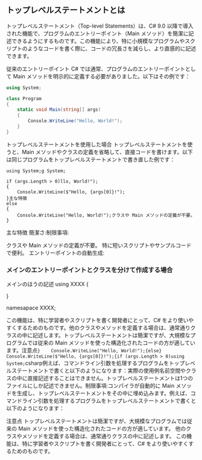 ## トップレベルステートメントとは

トップレベルステートメント（Top-level Statements）は、C# 9.0 以降で導入された機能で、プログラムのエントリーポイント（Main メソッド）を簡潔に記述できるようにするものです。この機能により、特に小規模なプログラムやスクリプトのようなコードを書く際に、コードの冗長さを減らし、より直感的に記述できます。

従来のエントリーポイント
C# では通常、プログラムのエントリーポイントとして Main メソッドを明示的に定義する必要がありました。以下はその例です：

```csharp
using System;

class Program
{
    static void Main(string[] args)
    {
        Console.WriteLine("Hello, World!");
    }
}
```

トップレベルステートメントを使用した場合
トップレベルステートメントを使うと、Main メソッドやクラスの定義を省略して、直接コードを書けます。以下は同じプログラムをトップレベルステートメントで書き直した例です：

```csharpsharp
using System;g System;

if (args.Length > 0)llo, World!");
{
    Console.WriteLine($"Hello, {args[0]}!");
}主な特徴
else
{
    Console.WriteLine("Hello, World!");クラスや Main メソッドの定義が不要。
}
```

主な特徴
簡潔さ:制限事項:

クラスや Main メソッドの定義が不要。
特に短いスクリプトやサンプルコードで便利。
エントリーポイントの自動生成:

### メインのエントリーポイントとクラスを分けて作成する場合
メインのほうの記述
using XXXX
{

}

namesapace XXXX;



























この機能は、特に学習者やスクリプトを書く開発者にとって、C# をより使いやすくするためのものです。他のクラスやメソッドを定義する場合は、通常通りクラスの中に記述します。トップレベルステートメントは簡潔ですが、大規模なプログラムでは従来の Main メソッドを使った構造化されたコードの方が適しています。注意点```}    Console.WriteLine("Hello, World!");{else}    Console.WriteLine($"Hello, {args[0]}!");{if (args.Length > 0)using System;```csharp例えば、コマンドライン引数を処理するプログラムをトップレベルステートメントで書くと以下のようになります：実際の使用例名前空間やクラスの中に直接記述することはできません。トップレベルステートメントは1つのファイルにしか記述できません。制限事項:コンパイラが自動的に Main メソッドを生成し、トップレベルステートメントをその中に埋め込みます。例えば、コマンドライン引数を処理するプログラムをトップレベルステートメントで書くと以下のようになります：

注意点
トップレベルステートメントは簡潔ですが、大規模なプログラムでは従来の Main メソッドを使った構造化されたコードの方が適しています。
他のクラスやメソッドを定義する場合は、通常通りクラスの中に記述します。
この機能は、特に学習者やスクリプトを書く開発者にとって、C# をより使いやすくするためのものです。